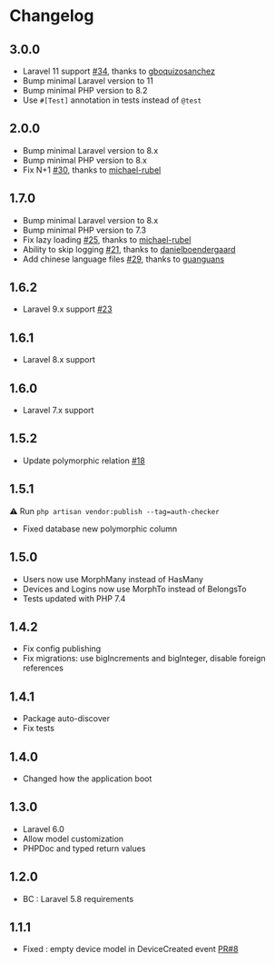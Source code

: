 # Changelog

## 3.0.0

- Laravel 11 support [#34](https://github.com/404labfr/laravel-auth-checker/pull/34), thanks to [gboquizosanchez](https://github.com/gboquizosanchez)
- Bump minimal Laravel version to 11
- Bump minimal PHP version to 8.2
- Use `#[Test]` annotation in tests instead of `@test`

## 2.0.0

- Bump minimal Laravel version to 8.x
- Bump minimal PHP version to 8.x
- Fix N+1 [#30](https://github.com/404labfr/laravel-auth-checker/pull/30), thanks to [michael-rubel](https://github.com/michael-rubel)

## 1.7.0

- Bump minimal Laravel version to 8.x
- Bump minimal PHP version to 7.3
- Fix lazy loading [#25](https://github.com/404labfr/laravel-auth-checker/pull/25), thanks to [michael-rubel](https://github.com/michael-rubel)
- Ability to skip logging [#21](https://github.com/404labfr/laravel-auth-checker/pull/21), thanks to [danielboendergaard](https://github.com/danielboendergaard)
- Add chinese language files [#29](https://github.com/404labfr/laravel-auth-checker/pull/29), thanks to [guanguans](https://github.com/guanguans)

## 1.6.2

- Laravel 9.x support [#23](https://github.com/404labfr/laravel-auth-checker/pull/23)

## 1.6.1

- Laravel 8.x support

## 1.6.0

- Laravel 7.x support

## 1.5.2

- Update polymorphic relation [#18](https://github.com/404labfr/laravel-auth-checker/pull/18) 

## 1.5.1

⚠️ Run `php artisan vendor:publish --tag=auth-checker` 

- Fixed database new polymorphic column

## 1.5.0

- Users now use MorphMany instead of HasMany
- Devices and Logins now use MorphTo instead of BelongsTo
- Tests updated with PHP 7.4

## 1.4.2

- Fix config publishing
- Fix migrations: use bigIncrements and bigInteger, disable foreign references

## 1.4.1

- Package auto-discover
- Fix tests

## 1.4.0

- Changed how the application boot

## 1.3.0

- Laravel 6.0
- Allow model customization
- PHPDoc and typed return values

## 1.2.0

- BC : Laravel 5.8 requirements

## 1.1.1

- Fixed : empty device model in DeviceCreated event [PR#8](https://github.com/404labfr/laravel-auth-checker/pull/8)
